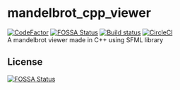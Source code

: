 # mandelbrot_cpp_viewer
[![CodeFactor](https://www.codefactor.io/repository/github/pvzzombs/mandelbrot_cpp_viewer/badge/main)](https://www.codefactor.io/repository/github/pvzzombs/mandelbrot_cpp_viewer/overview/main)  [![FOSSA Status](https://app.fossa.com/api/projects/git%2Bgithub.com%2Fpvzzombs%2Fmandelbrot_cpp_viewer.svg?type=shield)](https://app.fossa.com/projects/git%2Bgithub.com%2Fpvzzombs%2Fmandelbrot_cpp_viewer?ref=badge_shield) [![Build status](https://ci.appveyor.com/api/projects/status/7927cvh177pyo3l6?svg=true)](https://ci.appveyor.com/project/pvzzombs/mandelbrot-cpp-viewer) [![CircleCI](https://circleci.com/gh/pvzzombs/mandelbrot_cpp_viewer.svg?style=svg)](https://circleci.com/gh/pvzzombs/mandelbrot_cpp_viewer)  
A mandelbrot viewer made in C++ using SFML library

## License
[![FOSSA Status](https://app.fossa.com/api/projects/git%2Bgithub.com%2Fpvzzombs%2Fmandelbrot_cpp_viewer.svg?type=large)](https://app.fossa.com/projects/git%2Bgithub.com%2Fpvzzombs%2Fmandelbrot_cpp_viewer?ref=badge_large)
